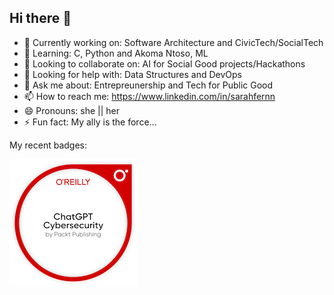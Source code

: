 ## Hi there 👋

- 🔭 Currently working on: Software Architecture and CivicTech/SocialTech
- 🌱 Learning: C, Python and Akoma Ntoso, ML 
- 👯 Looking to collaborate on: AI for Social Good projects/Hackathons
- 🤔 Looking for help with: Data Structures and DevOps 
- 💬 Ask me about: Entrepreunership and Tech for Public Good
- 📫 How to reach me: https://www.linkedin.com/in/sarahfernn
- 😄 Pronouns: she || her
- ⚡ Fun fact: My ally is the force...

My recent badges:

[![ChatGPT Cybersecurity](chatgpt-cybersecurity.png)](https://www.credly.com/badges/69edba7b-52ce-4d48-aaaf-61eff9669749/public_url)



